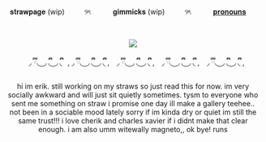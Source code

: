 <p align="center"> 𝐬𝐭𝐫𝐚𝐰𝐩𝐚𝐠𝐞 (wip) ‎ ‎ ‎ ‎ ‎  ‎ ‎ ‎ ‎ ୨ৎ‎  ‎ ‎ ‎ ‎ ‎  ‎ ‎ ‎ ‎ ‎ 𝐠𝐢𝐦𝐦𝐢𝐜𝐤𝐬 (wip)  ‎ ‎ ‎ ‎ ‎  ‎ ‎ ‎ ‎ ୨ৎ‎ ‎ ‎ ‎ ‎ ‎  ‎ ‎ ‎ ‎ ‎ <a href="https://en.pronouns.page/@Shw1nn">𝐩𝐫𝐨𝐧𝐨𝐮𝐧𝐬</a>  ‎ ‎ ‎ ‎ ‎ <p align="center">‎
<p align="center">
 <img src=https://files.catbox.moe/hz4gtu.jpg>
</p>

<p align="center">
⠀ ◞  ྀི◟ ͜  ◞ ྀི◟  ͜  ◞ ྀི◟⠀, ◞  ྀི◟ ͜  ◞ ྀི◟  ͜  ◞ ྀི◟ ,⠀ ◞  ྀི◟ ͜  ◞ ྀི◟  ͜  ◞ ྀི◟  ,⠀ ◞  ྀི◟ ͜  ◞ ྀི◟  ͜  ◞ ྀི◟ ,⠀ ◞  ྀི◟ ͜  ◞ ྀི◟  ͜  ◞ ྀི◟ ,
</p>
<p align="center">
 hi im erik. still working on my straws so just read this for now. im very socially awkward and will just sit quietly sometimes. tysm to everyone who sent me something on straw i promise one day ill make a gallery teehee.. not been in a sociable mood lately sorry if im kinda dry or quiet im still the same trust!!! i love cherik and charles xavier if i didnt make that clear enough. i am also umm witewally magneto,, ok bye! runs
</p>
